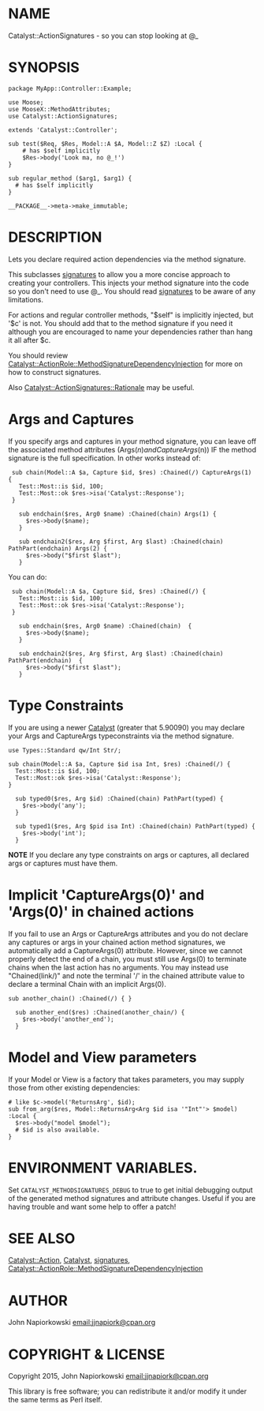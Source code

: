 # NAME

Catalyst::ActionSignatures - so you can stop looking at @\_

# SYNOPSIS

    package MyApp::Controller::Example;

    use Moose;
    use MooseX::MethodAttributes;
    use Catalyst::ActionSignatures;

    extends 'Catalyst::Controller';

    sub test($Req, $Res, Model::A $A, Model::Z $Z) :Local {
        # has $self implicitly
        $Res->body('Look ma, no @_!')
    }

    sub regular_method ($arg1, $arg1) {
      # has $self implicitly
    }

    __PACKAGE__->meta->make_immutable;

# DESCRIPTION

Lets you declare required action dependencies via the method signature.

This subclasses [signatures](https://metacpan.org/pod/signatures) to allow you a more concise approach to
creating your controllers.  This injects your method signature into the
code so you don't need to use @\_.  You should read [signatures](https://metacpan.org/pod/signatures) to be
aware of any limitations.

For actions and regular controller methods, "$self" is implicitly injected,
but '$c' is not.  You should add that to the method signature if you need it
although you are encouraged to name your dependencies rather than hang it all
after $c.

You should review [Catalyst::ActionRole::MethodSignatureDependencyInjection](https://metacpan.org/pod/Catalyst::ActionRole::MethodSignatureDependencyInjection)
for more on how to construct signatures.

Also [Catalyst::ActionSignatures::Rationale](https://metacpan.org/pod/Catalyst::ActionSignatures::Rationale) may be useful.

# Args and Captures

If you specify args and captures in your method signature, you can leave off the
associated method attributes (Args($n) and CaptureArgs($n)) IF the method 
signature is the full specification.  In other works instead of:

     sub chain(Model::A $a, Capture $id, $res) :Chained(/) CaptureArgs(1) {
       Test::Most::is $id, 100;
       Test::Most::ok $res->isa('Catalyst::Response');
     }

       sub endchain($res, Arg0 $name) :Chained(chain) Args(1) {
         $res->body($name);
       }
    
       sub endchain2($res, Arg $first, Arg $last) :Chained(chain) PathPart(endchain) Args(2) {
         $res->body("$first $last");
       }

You can do:

     sub chain(Model::A $a, Capture $id, $res) :Chained(/) {
       Test::Most::is $id, 100;
       Test::Most::ok $res->isa('Catalyst::Response');
     }

       sub endchain($res, Arg0 $name) :Chained(chain)  {
         $res->body($name);
       }
    
       sub endchain2($res, Arg $first, Arg $last) :Chained(chain) PathPart(endchain)  {
         $res->body("$first $last");
       }

# Type Constraints

If you are using a newer [Catalyst](https://metacpan.org/pod/Catalyst) (greater that 5.90090) you may declare your
Args and CaptureArgs typeconstraints via the method signature.

    use Types::Standard qw/Int Str/;

    sub chain(Model::A $a, Capture $id isa Int, $res) :Chained(/) {
      Test::Most::is $id, 100;
      Test::Most::ok $res->isa('Catalyst::Response');
    }

      sub typed0($res, Arg $id) :Chained(chain) PathPart(typed) {
        $res->body('any');
      }

      sub typed1($res, Arg $pid isa Int) :Chained(chain) PathPart(typed) {
        $res->body('int');
      }

**NOTE** If you declare any type constraints on args or captures, all declared
args or captures must have them.

# Implicit 'CaptureArgs(0)' and 'Args(0)' in chained actions

If you fail to use an Args or CaptureArgs attributes and you do not declare
any captures or args in your chained action method signatures, we automatically
add a CaptureArgs(0) attribute.  However, since we cannot properly detect the
end of a chain, you must still use Args(0) to terminate chains when the
last action has no arguments.  You may instead use "Chained(link/)" and
note the terminal '/' in the chained attribute value to declare a terminal
Chain with an implicit Args(0).

    sub another_chain() :Chained(/) { }

      sub another_end($res) :Chained(another_chain/) {
        $res->body('another_end');
      }

# Model and View parameters

If your Model or View is a factory that takes parameters, you may supply those
from other existing dependencies:

    # like $c->model('ReturnsArg', $id);
    sub from_arg($res, Model::ReturnsArg<Arg $id isa '"Int"'> $model) :Local {
      $res->body("model $model");
      # $id is also available.
    }

# ENVIRONMENT VARIABLES.

Set `CATALYST_METHODSIGNATURES_DEBUG` to true to get initial debugging output
of the generated method signatures and attribute changes. Useful if you are
having trouble and want some help to offer a patch!

# SEE ALSO

[Catalyst::Action](https://metacpan.org/pod/Catalyst::Action), [Catalyst](https://metacpan.org/pod/Catalyst), [signatures](https://metacpan.org/pod/signatures),
[Catalyst::ActionRole::MethodSignatureDependencyInjection](https://metacpan.org/pod/Catalyst::ActionRole::MethodSignatureDependencyInjection)

# AUTHOR

John Napiorkowski [email:jjnapiork@cpan.org](email:jjnapiork@cpan.org)

# COPYRIGHT & LICENSE

Copyright 2015, John Napiorkowski [email:jjnapiork@cpan.org](email:jjnapiork@cpan.org)

This library is free software; you can redistribute it and/or modify it under
the same terms as Perl itself.

